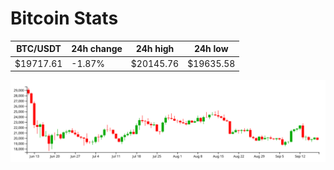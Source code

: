 # Bitcoin Stats

BTC/USDT|24h change|24h high|24h low|
|---|---|---|---|
|$19717.61|-1.87%|$20145.76|$19635.58|

<img src="./chart.svg">
